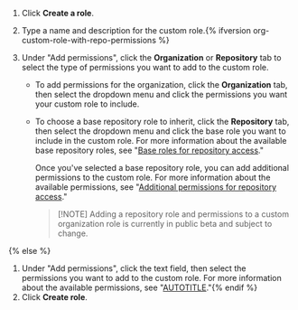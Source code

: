 1. Click **Create a role**.
1. Type a name and description for the custom role.{% ifversion org-custom-role-with-repo-permissions %}
1. Under "Add permissions", click the **Organization** or **Repository** tab to select the type of permissions you want to add to the custom role.

   * To add permissions for the organization, click the **Organization** tab, then select the dropdown menu and click the permissions you want your custom role to include.
   * To choose a base repository role to inherit, click the **Repository** tab, then select the dropdown menu and click the base role you want to include in the custom role. For more information about the available base repository roles, see "[Base roles for repository access](/organizations/managing-peoples-access-to-your-organization-with-roles/about-custom-organization-roles#base-roles-for-repository-access)."

      Once you've selected a base repository role, you can add additional permissions to the custom role. For more information about the available permissions, see "[Additional permissions for repository access](/organizations/managing-peoples-access-to-your-organization-with-roles/about-custom-organization-roles#additional-permissions-for-repository-access)."

      >[!NOTE] Adding a repository role and permissions to a custom organization role is currently in public beta and subject to change.

{% else %}
1. Under "Add permissions", click the text field, then select the permissions you want to add to the custom role. For more information about the available permissions, see "[AUTOTITLE](/organizations/managing-peoples-access-to-your-organization-with-roles/about-custom-organization-roles#additional-permissions-for-custom-roles)."{% endif %}
1. Click **Create role**.
